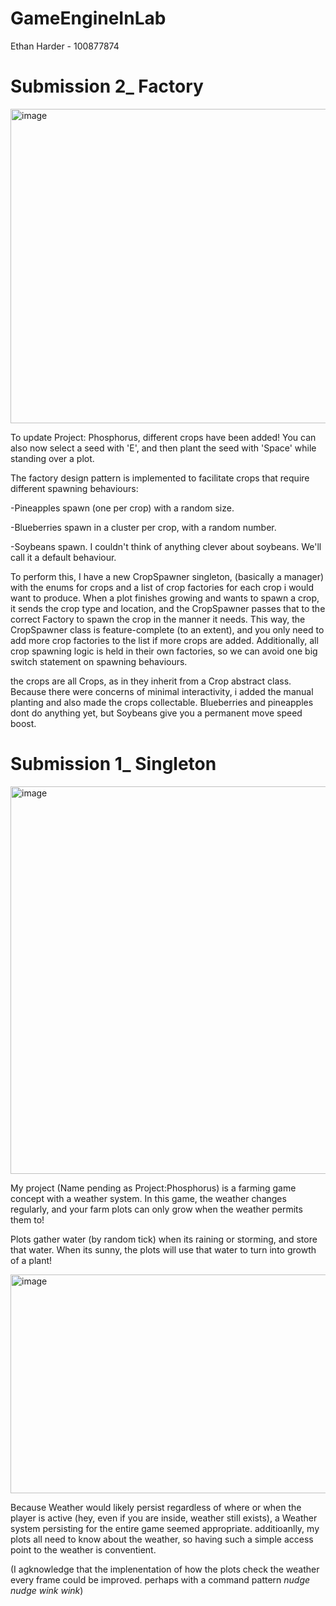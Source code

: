 # GameEngineInLab

Ethan Harder - 100877874


# Submission 2_ Factory
<img width="637" height="503" alt="image" src="https://github.com/user-attachments/assets/c329fc09-0b9c-4fa8-b8a2-b561b3da57db" />

To update Project: Phosphorus, different crops have been added!
You can also now select a seed with 'E', and then plant the seed with 'Space' while standing over a plot.

The factory design pattern is implemented to facilitate crops that require different spawning behaviours: 

-Pineapples spawn (one per crop) with a random size. 

-Blueberries spawn in a cluster per crop, with a random number. 

-Soybeans spawn. I couldn't think of anything clever about soybeans. We'll call it a default behaviour. 

To perform this, I have a new CropSpawner singleton, (basically a manager) with the enums for crops and a list of crop factories for each crop i would want to produce. When a plot finishes growing and wants to spawn a crop, it sends the crop type and location, and the CropSpawner passes that to the correct Factory to spawn the crop in the manner it needs. 
This way, the CropSpawner class is feature-complete (to an extent), and you only need to add more crop factories to the list if more crops are added. Additionally, all crop spawning logic is held in their own factories, so we can avoid one big switch statement on spawning behaviours.

the crops are all Crops, as in they inherit from a Crop abstract class.
Because there were concerns of minimal interactivity, i added the manual planting and also made the crops collectable. Blueberries and pineapples dont do anything yet, but Soybeans give you a permanent move speed boost.








# Submission 1_ Singleton
<img width="692" height="620" alt="image" src="https://github.com/user-attachments/assets/4416bddd-b304-4847-851d-4da17d0d3666" />


My project (Name pending as Project:Phosphorus) is a farming game concept with a weather system.
In this game, the weather changes regularly, and your farm plots can only grow when the weather permits them to!

Plots gather water (by random tick) when its raining or storming, and store that water.
When its sunny, the plots will use that water to turn into growth of a plant!



<img width="570" height="350" alt="image" src="https://github.com/user-attachments/assets/ad2516f8-77c5-4d00-a611-3497662abcdb" />

Because Weather would likely persist regardless of where or when the player is active (hey, even if you are inside, weather still exists), a Weather system persisting for the entire game seemed appropriate. additioanlly, my plots all need to know about the weather, so having such a simple access point to the weather is conventient.

(I agknowledge that the implenentation of how the plots check the weather every frame could be improved. perhaps with a command pattern *nudge nudge wink wink*)
